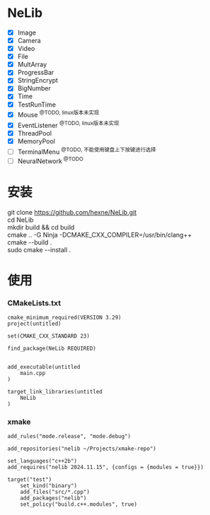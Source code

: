 # NeLib
- [x] Image
- [x] Camera
- [x] Video
- [x] File
- [x] MultArray
- [x] ProgressBar
- [x] StringEncrypt
- [x] BigNumber
- [x] Time
- [x] TestRunTime
- [x] Mouse <sup> @TODO, linux版本未实现
- [x] EventListener <sup> @TODO, linux版本未实现
- [x] ThreadPool
- [x] MemoryPool
- [ ] TerminalMenu <sup> @TODO, 不能使用键盘上下按键进行选择
- [ ] NeuralNetwork<sup> @TODO

# 安装
git clone https://github.com/hexne/NeLib.git  
cd NeLib  
mkdir build && cd build  
cmake .. -G Ninja -DCMAKE_CXX_COMPILER=/usr/bin/clang++  
cmake --build .  
sudo cmake --install .  


# 使用
### CMakeLists.txt
```
cmake_minimum_required(VERSION 3.29)
project(untitled)

set(CMAKE_CXX_STANDARD 23)

find_package(NeLib REQUIRED)


add_executable(untitled
    main.cpp
)

target_link_libraries(untitled
    NeLib
)

```
### xmake
```
add_rules("mode.release", "mode.debug")

add_repositories("nelib ~/Projects/xmake-repo")

set_languages("c++2b")
add_requires("nelib 2024.11.15", {configs = {modules = true}})

target("test")
    set_kind("binary")
    add_files("src/*.cpp")
    add_packages("nelib")
    set_policy("build.c++.modules", true)
```
